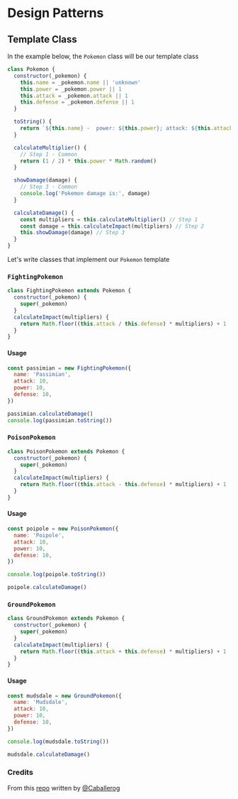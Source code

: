 # Design Patterns

## Template Class

In the example below, the `Pokemon` class will be our template class

```js
class Pokemon {
  constructor(_pokemon) {
    this.name = _pokemon.name || 'unknown'
    this.power = _pokemon.power || 1
    this.attack = _pokemon.attack || 1
    this.defense = _pokemon.defense || 1
  }

  toString() {
    return `${this.name} -  power: ${this.power}; attack: ${this.attack}; defense: ${this.defense}`
  }

  calculateMultiplier() {
    // Step 1 - Common
    return (1 / 2) * this.power * Math.random()
  }

  showDamage(damage) {
    // Step 3 - Common
    console.log('Pokemon damage is:', damage)
  }

  calculateDamage() {
    const multipliers = this.calculateMultiplier() // Step 1
    const damage = this.calculateImpact(multipliers) // Step 2
    this.showDamage(damage) // Step 3
  }
}
```

Let's write classes that implement our `Pokemon` template

### **`FightingPokemon`**

```js
class FightingPokemon extends Pokemon {
  constructor(_pokemon) {
    super(_pokemon)
  }
  calculateImpact(multipliers) {
    return Math.floor((this.attack / this.defense) * multipliers) + 1
  }
}
```

#### Usage

```js
const passimian = new FightingPokemon({
  name: 'Passimian',
  attack: 10,
  power: 10,
  defense: 10,
})

passimian.calculateDamage()
console.log(passimian.toString())
```

### **`PoisonPokemon`**

```js
class PoisonPokemon extends Pokemon {
  constructor(_pokemon) {
    super(_pokemon)
  }
  calculateImpact(multipliers) {
    return Math.floor((this.attack - this.defense) * multipliers) + 1
  }
}
```

#### Usage

```js
const poipole = new PoisonPokemon({
  name: 'Poipole',
  attack: 10,
  power: 10,
  defense: 10,
})

console.log(poipole.toString())

poipole.calculateDamage()
```

### **`GroundPokemon`**

```js
class GroundPokemon extends Pokemon {
  constructor(_pokemon) {
    super(_pokemon)
  }
  calculateImpact(multipliers) {
    return Math.floor((this.attack + this.defense) * multipliers) + 1
  }
}
```

#### Usage

```js
const mudsdale = new GroundPokemon({
  name: 'Mudsdale',
  attack: 10,
  power: 10,
  defense: 10,
})

console.log(mudsdale.toString())

mudsdale.calculateDamage()
```

### Credits

From this [repo](https://github.com/Caballerog/blog) written by [@Caballerog](https://github.com/Caballerog)
